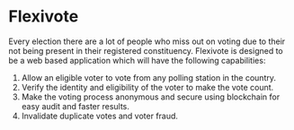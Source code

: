 # Flexivote

Every election there are a lot of people who miss out on voting due to their not being present in their registered constituency. Flexivote is designed to be a web based application which will have the following capabilities:

1. Allow an eligible voter to vote from any polling station in the country.
2. Verify the identity and eligibility of the voter to make the vote count.
3. Make the voting process anonymous and secure using blockchain for easy audit and faster results.
4. Invalidate duplicate votes and voter fraud.
